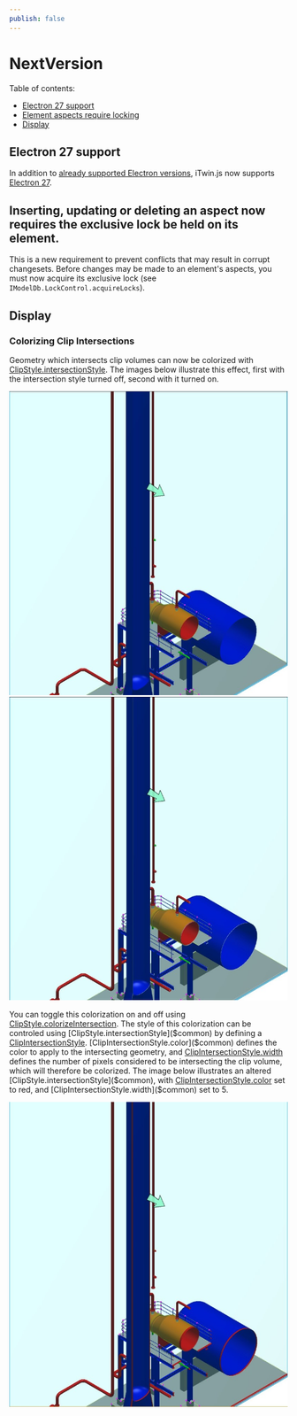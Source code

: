 ```yaml
---
publish: false
---
```

# NextVersion

Table of contents:

- [Electron 27 support](#electron-27-support)
- [Element aspects require locking](#element-aspects-require-locking)
- [Display](#display)

## Electron 27 support

In addition to [already supported Electron versions](../learning/SupportedPlatforms.md#electron), iTwin.js now supports [Electron 27](https://www.electronjs.org/blog/electron-27-0).

## Inserting, updating or deleting an aspect now requires the exclusive lock be held on its element.

This is a new requirement to prevent conflicts that may result in corrupt changesets. Before changes may be made to an element's aspects, you must now acquire its exclusive lock (see `IModelDb.LockControl.acquireLocks`).

## Display

### Colorizing Clip Intersections

Geometry which intersects clip volumes can now be colorized with [ClipStyle.intersectionStyle]($common). The images below illustrate this effect, first with the intersection style turned off, second with it turned on.

![No Intersection Style](./assets/IntersectionStyle-Off.jpg "No intersection style is applied.") ![Default Intersection Style](./assets/IntersectionStyle-Default.jpg "Geometry determined to intersect the clip plane is recolored white at a width of one pixel.")

You can toggle this colorization on and off using [ClipStyle.colorizeIntersection]($common). The style of this colorization can be controled using [ClipStyle.intersectionStyle]($common) by defining a [ClipIntersectionStyle]($common). [ClipIntersectionStyle.color]($common) defines the color to apply to the intersecting geometry, and [ClipIntersectionStyle.width]($common) defines the number of pixels considered to be intersecting the clip volume, which will therefore be colorized. The image below illustrates an altered [ClipStyle.intersectionStyle]($common), with [ClipIntersectionStyle.color]($common) set to red, and [ClipIntersectionStyle.width]($common) set to 5.

![Altered Intersection Style](./assets/IntersectionStyle-Altered.jpg "Geometry determined to intersect the clip plane is recolored red at a width of five pixels.")

